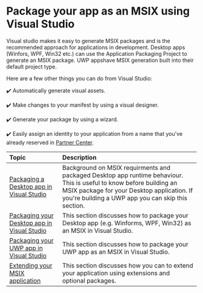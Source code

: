# Package your app as an MSIX using Visual Studio


Visual studio makes it easy to generate MSIX packages and is the recommended approach for applications in development. Desktop apps (Winfors, WPF, Win32 etc.) can use the Application Packaging Project to generate an MSIX package. UWP appshave MSIX generation built into their default project type. 

Here are a few other things you can do from Visual Studio:

:heavy_check_mark: Automatically generate visual assets.

:heavy_check_mark: Make changes to your manifest by using a visual designer.

:heavy_check_mark: Generate your package by using a wizard.

:heavy_check_mark: Easily assign an identity to your application from a name that you've already reserved in [Partner Center](https://partner.microsoft.com/dashboard).

|Topic| Description |
|:---|:---|
|[Packaging a Desktop app in Visual Studio](before-packaging-overview.md)| Background on MSIX requirments and packaged Desktop app runtime behaviour. This is useful to know before building an MSIX package for your Desktop application. If you're building a UWP app you can skip this section. | 
|[Packaging your Desktop app in Visual Studio](sign-app-package-using-signtool.md#using-signtool)| This section discusses how to package your Desktop app (e.g. Winforms, WPF, Win32) as an MSIX in Visual Studio.|
|[Packaging your UWP app in Visual Studio](https://docs.microsoft.com/windows/msix/package/signing-package-device-guard-signing)| This section discusses how to package your UWP app as an MSIX in Visual Studio.|
|[Extending your MSIX application](https://docs.microsoft.com/windows/msix/package/signing-package-device-guard-signing)| This section discusses how you can to extend your application using extensions and optional packages.|
